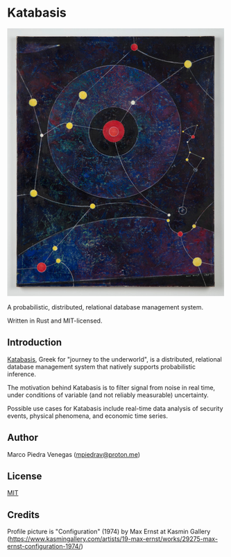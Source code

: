 # Katabasis

!["Configuration" (1974) by Max Ernst at Kasmin Gallery](media/max-ernst-configuration.jpg)

A probabilistic, distributed, relational database management system.

Written in Rust and MIT-licensed.

## Introduction

[Katabasis](https://en.wikipedia.org/wiki/Katabasis), Greek for "journey to the
underworld", is a distributed, relational database management system that
natively supports probabilistic inference.

The motivation behind Katabasis is to filter signal from noise in real time,
under conditions of variable (and not reliably measurable) uncertainty.

Possible use cases for Katabasis include real-time data analysis of security
events, physical phenomena, and economic time series.

## Author

Marco Piedra Venegas (<mpiedrav@proton.me>)

## License

[MIT](<https://spdx.org/licenses/MIT.html>)

## Credits

Profile picture is "Configuration" (1974) by Max Ernst at Kasmin Gallery
(<https://www.kasmingallery.com/artists/19-max-ernst/works/29275-max-ernst-configuration-1974/>)
